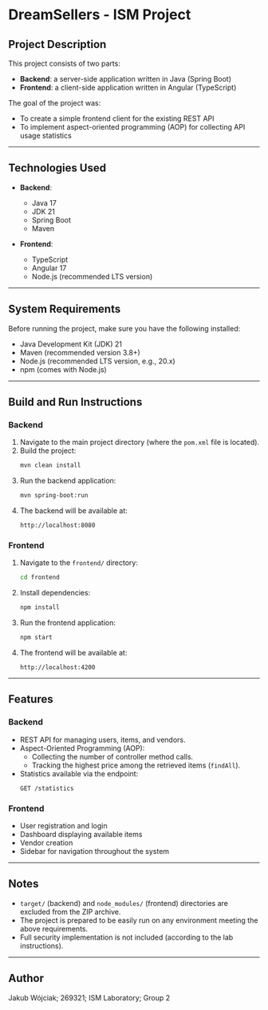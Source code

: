 # DreamSellers - ISM Project

## Project Description

This project consists of two parts:
- **Backend**: a server-side application written in Java (Spring Boot)
- **Frontend**: a client-side application written in Angular (TypeScript)

The goal of the project was:
- To create a simple frontend client for the existing REST API
- To implement aspect-oriented programming (AOP) for collecting API usage statistics

---

## Technologies Used

- **Backend**:
    - Java 17
    - JDK 21
    - Spring Boot
    - Maven

- **Frontend**:
    - TypeScript
    - Angular 17
    - Node.js (recommended LTS version)

---

## System Requirements

Before running the project, make sure you have the following installed:

- Java Development Kit (JDK) 21
- Maven (recommended version 3.8+)
- Node.js (recommended LTS version, e.g., 20.x)
- npm (comes with Node.js)

---

## Build and Run Instructions

### Backend

1. Navigate to the main project directory (where the `pom.xml` file is located).
2. Build the project:
   ```bash
   mvn clean install
   ```
3. Run the backend application:
   ```bash
   mvn spring-boot:run
   ```
4. The backend will be available at:
   ```
   http://localhost:8080
   ```

### Frontend

1. Navigate to the `frontend/` directory:
   ```bash
   cd frontend
   ```
2. Install dependencies:
   ```bash
   npm install
   ```
3. Run the frontend application:
   ```bash
   npm start
   ```
4. The frontend will be available at:
   ```
   http://localhost:4200
   ```

---

## Features

### Backend

- REST API for managing users, items, and vendors.
- Aspect-Oriented Programming (AOP):
    - Collecting the number of controller method calls.
    - Tracking the highest price among the retrieved items (`findAll`).
- Statistics available via the endpoint:
  ```
  GET /statistics
  ```

### Frontend

- User registration and login
- Dashboard displaying available items
- Vendor creation
- Sidebar for navigation throughout the system

---

## Notes

- `target/` (backend) and `node_modules/` (frontend) directories are excluded from the ZIP archive.
- The project is prepared to be easily run on any environment meeting the above requirements.
- Full security implementation is not included (according to the lab instructions).

---

## Author

Jakub Wójciak;
269321;
ISM Laboratory;
Group 2
